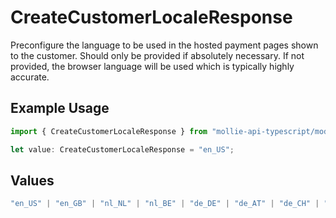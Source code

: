 # CreateCustomerLocaleResponse

Preconfigure the language to be used in the hosted payment pages shown to the customer. Should only be provided if
absolutely necessary. If not provided, the browser language will be used which is typically highly accurate.

## Example Usage

```typescript
import { CreateCustomerLocaleResponse } from "mollie-api-typescript/models/operations";

let value: CreateCustomerLocaleResponse = "en_US";
```

## Values

```typescript
"en_US" | "en_GB" | "nl_NL" | "nl_BE" | "de_DE" | "de_AT" | "de_CH" | "fr_FR" | "fr_BE" | "es_ES" | "ca_ES" | "pt_PT" | "it_IT" | "nb_NO" | "sv_SE" | "fi_FI" | "da_DK" | "is_IS" | "hu_HU" | "pl_PL" | "lv_LV" | "lt_LT"
```